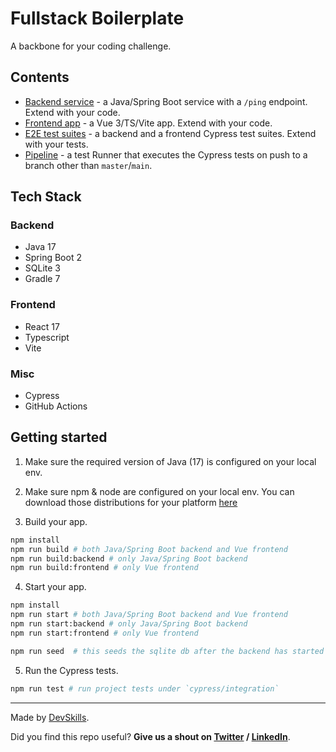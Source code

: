 # Fullstack Boilerplate

A backbone for your coding challenge.

## Contents

- [Backend service](app-backend) - a Java/Spring Boot service with a `/ping` endpoint. Extend with your code.
- [Frontend app](app-frontend-vue) - a Vue 3/TS/Vite app. Extend with your code.
- [E2E test suites](cypress/integration) - a backend and a frontend Cypress test suites. Extend with your tests.
- [Pipeline](.github/workflows/tests.yml) - a test Runner that executes the Cypress tests on push to a branch other than `master`/`main`.

## Tech Stack

### Backend

- Java 17
- Spring Boot 2
- SQLite 3
- Gradle 7
  
### Frontend

- React 17
- Typescript
- Vite

### Misc

- Cypress
- GitHub Actions

## Getting started

1. Make sure the required version of Java (17) is configured on your local env.

2. Make sure npm & node are configured on your local env. You can download those distributions for your platform [here](https://nodejs.org/en/download/)

3. Build your app.

```bash
npm install
npm run build # both Java/Spring Boot backend and Vue frontend
npm run build:backend # only Java/Spring Boot backend
npm run build:frontend # only Vue frontend
```

4. Start your app.

```bash
npm install
npm run start # both Java/Spring Boot backend and Vue frontend
npm run start:backend # only Java/Spring Boot backend
npm run start:frontend # only Vue frontend
```

```bash
npm run seed  # this seeds the sqlite db after the backend has started
```

5. Run the Cypress tests.

```bash
npm run test # run project tests under `cypress/integration`
```

---

Made by [DevSkills](https://devskills.co).

Did you find this repo useful? **Give us a shout on [Twitter](https://twitter.com/DevSkillsHQ) / [LinkedIn](https://www.linkedin.com/company/devskills)**.
